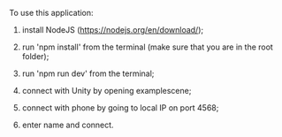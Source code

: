 To use this application:

1) install NodeJS (https://nodejs.org/en/download/);

2) run 'npm install' from the terminal (make sure that you are in the root folder);

3) run 'npm run dev' from the terminal;

4) connect with Unity by opening examplescene;

5) connect with phone by going to local IP on port 4568;

6) enter name and connect.